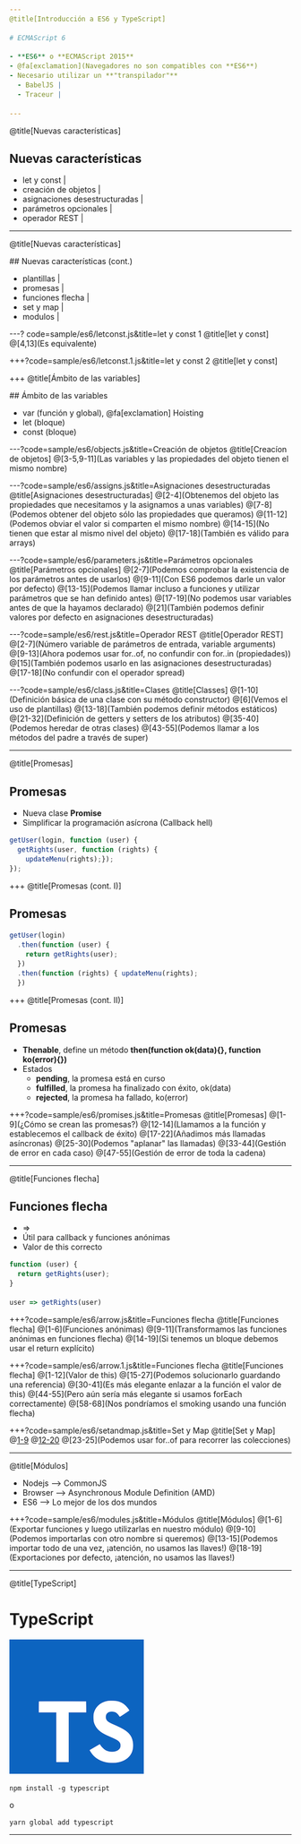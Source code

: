 ```yaml
---
@title[Introducción a ES6 y TypeScript]

# ECMAScript 6

- **ES6** o **ECMAScript 2015**
- @fa[exclamation](Navegadores no son compatibles con **ES6**)
- Necesario utilizar un **"transpilador"**
  - BabelJS | 
  - Traceur |

---
```

@title[Nuevas características]

## Nuevas características

- let y const |
- creación de objetos |
- asignaciones desestructuradas |
- parámetros opcionales |
- operador REST |

---
@title[Nuevas características]

## Nuevas características (cont.)

- plantillas |
- promesas |
- funciones flecha |
- set y map |
- modulos |

---? code=sample/es6/letconst.js&title=let y const 1
@title[let y const]
@[4,13](Es equivalente)

+++?code=sample/es6/letconst.1.js&title=let y const 2
@title[let y const]

+++
@title[Ámbito de las variables]

## Ámbito de las variables

- var (función y global), @fa[exclamation] Hoisting
- let (bloque)
- const (bloque)

---?code=sample/es6/objects.js&title=Creación de objetos
@title[Creacíon de objetos]
@[3-5,9-11](Las variables y las propiedades del objeto tienen el mismo nombre)

---?code=sample/es6/assigns.js&title=Asignaciones desestructuradas
@title[Asignaciones desestructuradas]
@[2-4](Obtenemos del objeto las propiedades que necesitamos y la asignamos a unas variables)
@[7-8](Podemos obtener del objeto sólo las propiedades que queramos)
@[11-12](Podemos obviar el valor si comparten el mismo nombre)
@[14-15](No tienen que estar al mismo nivel del objeto)
@[17-18](También es válido para arrays)

---?code=sample/es6/parameters.js&title=Parámetros opcionales
@title[Parámetros opcionales]
@[2-7](Podemos comprobar la existencia de los parámetros antes de usarlos)
@[9-11](Con ES6 podemos darle un valor por defecto)
@[13-15](Podemos llamar incluso a funciones y utilizar parámetros que se han definido antes)
@[17-19](No podemos usar variables antes de que la hayamos declarado)
@[21](También podemos definir valores por defecto en asignaciones desestructuradas)

---?code=sample/es6/rest.js&title=Operador REST
@title[Operador REST]
@[2-7](Número variable de parámetros de entrada, variable arguments)
@[9-13](Ahora podemos usar for..of, no confundir con for..in (propiedades))
@[15](También podemos usarlo en las asignaciones desestructuradas)
@[17-18](No confundir con el operador spread)

---?code=sample/es6/class.js&title=Clases
@title[Classes]
@[1-10](Definición básica de una clase con su método constructor)
@[6](Vemos el uso de plantillas)
@[13-18](También podemos definir métodos estáticos)
@[21-32](Definición de getters y setters de los atributos)
@[35-40](Podemos heredar de otras clases)
@[43-55](Podemos llamar a los métodos del padre a través de super)

---
@title[Promesas]

## Promesas
- Nueva clase **Promise**
- Simplificar la programación asícrona (Callback hell)

```javascript
getUser(login, function (user) { 
  getRights(user, function (rights) {
    updateMenu(rights);});
});
```

+++
@title[Promesas (cont. I)]
## Promesas

```javascript
getUser(login)
  .then(function (user) {
    return getRights(user);
  })
  .then(function (rights) { updateMenu(rights);
  })
```

+++
@title[Promesas (cont. II)]

## Promesas
- __Thenable__, define un método __then(function ok(data){}, function ko(error){})__
- Estados
  - __pending__, la promesa está en curso
  - __fulfilled__, la promesa ha finalizado con éxito, ok(data)
  - __rejected__, la promesa ha fallado, ko(error)

+++?code=sample/es6/promises.js&title=Promesas
@title[Promesas]
@[1-9](¿Cómo se crean las promesas?)
@[12-14](Llamamos a la función y establecemos el callback de éxito)
@[17-22](Añadimos más llamadas asíncronas)
@[25-30](Podemos "aplanar" las llamadas)
@[33-44](Gestión de error en cada caso)
@[47-55](Gestión de error de toda la cadena)

---
@title[Funciones flecha]

## Funciones flecha
- =>
- Útil para callback y funciones anónimas
- Valor de this correcto

```javascript
function (user) {
  return getRights(user);
}

user => getRights(user)
```

+++?code=sample/es6/arrow.js&title=Funciones flecha
@title[Funciones flecha]
@[1-6](Funciones anónimas)
@[9-11](Transformamos las funciones anónimas en funciones flecha)
@[14-19](Si tenemos un bloque debemos usar el return explícito)

+++?code=sample/es6/arrow.1.js&title=Funciones flecha
@title[Funciones flecha]
@[1-12](Valor de this)
@[15-27](Podemos solucionarlo guardando una referencia)
@[30-41](Es más elegante enlazar a la función el valor de this)
@[44-55](Pero aún sería más elegante si usamos forEach correctamente)
@[58-68](Nos pondríamos el smoking usando una función flecha)

+++?code=sample/es6/setandmap.js&title=Set y Map
@title[Set y Map]
@[1-9](Map)
@[12-20](Set)
@[23-25](Podemos usar for..of para recorrer las colecciones)

---
@title[Módulos]
- Nodejs --> CommonJS
- Browser --> Asynchronous Module Definition (AMD)
- ES6 --> Lo mejor de los dos mundos

+++?code=sample/es6/modules.js&title=Módulos
@title[Módulos]
@[1-6](Exportar funciones y luego utilizarlas en nuestro módulo)
@[9-10](Podemos importarlas con otro nombre si queremos)
@[13-15](Podemos importar todo de una vez, ¡atención, no usamos las llaves!)
@[18-19](Exportaciones por defecto, ¡atención, no usamos las llaves!)

---
@title[TypeScript]
# TypeScript

![Image](assets/image/ts_logo.png)

```
npm install -g typescript
```
o

```
yarn global add typescript
```
---
